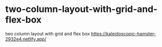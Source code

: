 # two-column-layout-with-grid-and-flex-box
two column layout with grid and flex box
https://kaleidoscopic-hamster-2932e4.netlify.app/
